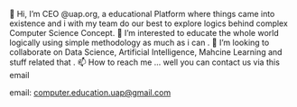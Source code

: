 👋 Hi, I’m CEO @uap.org, a educational Platform where things came into existence and i with my team do our best to explore logics behind complex Computer Science Concept.
👀 I’m interested to educate the whole world logically using simple methodology as much as i can .
💞️ I’m looking to collaborate on Data Science, Artificial Intelligence, Mahcine Learning and stuff related that . 
📫 How to reach me ... well you can contact us via this email 

  email: computer.education.uap@gmail.com
  

<!---
M-H-BUTT/M-H-BUTT is a ✨ special ✨ repository because its `README.md` (this file) appears on your GitHub profile.
You can click the Preview link to take a look at your changes.
--->
